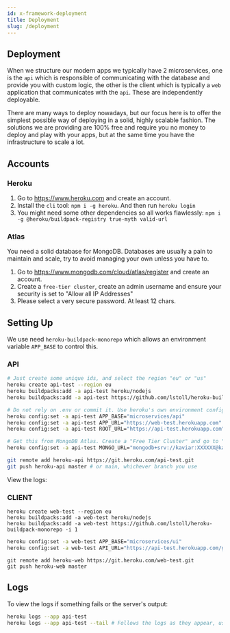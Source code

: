 ```yaml
---
id: x-framework-deployment
title: Deployment
slug: /deployment
---
```


## Deployment

When we structure our modern apps we typically have 2 microservices, one is the `api` which is responsible of communicating with the database and provide you with custom logic, the other is the client which is typically a `web` application that communicates with the `api`. These are independently deployable.

There are many ways to deploy nowadays, but our focus here is to offer the simplest possible way of deploying in a solid, highly scalable fashion. The solutions we are providing are 100% free and require you no money to deploy and play with your apps, but at the same time you have the infrastructure to scale a lot.

## Accounts

### Heroku

1. Go to https://www.heroku.com and create an account.
2. Install the `cli` tool: `npm i -g heroku`. And then run `heroku login`
3. You might need some other dependencies so all works flawlessly: `npm i -g @heroku/buildpack-registry true-myth valid-url`

### Atlas

You need a solid database for MongoDB. Databases are usually a pain to maintain and scale, try to avoid managing your own unless you have to.

1. Go to https://www.mongodb.com/cloud/atlas/register and create an account.
2. Create a `free-tier cluster`, create an admin username and ensure your security is set to "Allow all IP Addresses"
3. Please select a very secure password. At least 12 chars.

## Setting Up

We use need `heroku-buildpack-monorepo` which allows an environment variable `APP_BASE` to control this.

### API

```bash
# Just create some unique ids, and select the region "eu" or "us"
heroku create api-test --region eu
heroku buildpacks:add -a api-test heroku/nodejs
heroku buildpacks:add -a api-test https://github.com/lstoll/heroku-buildpack-monorepo -i 1

# Do not rely on .env or commit it. Use heroku's own environment config variables
heroku config:set -a api-test APP_BASE="microservices/api"
heroku config:set -a api-test APP_URL="https://web-test.herokuapp.com"
heroku config:set -a api-test ROOT_URL="https://api-test.herokuapp.com"

# Get this from MongoDB Atlas. Create a "Free Tier Cluster" and go to "Connect" and specify in security: Allow all IPs. The URL looks like:
heroku config:set -a api-test MONGO_URL="mongodb+srv://kaviar:XXXXXX@kaviar-test.3ixcw.mongodb.net/x-boilerplate?retryWrites=true&w=majority"
```

```bash
git remote add heroku-api https://git.heroku.com/api-test.git
git push heroku-api master # or main, whichever branch you use
```

View the logs:

### CLIENT

```
heroku create web-test --region eu
heroku buildpacks:add -a web-test heroku/nodejs
heroku buildpacks:add -a web-test https://github.com/lstoll/heroku-buildpack-monorepo -i 1
```

```bash
heroku config:set -a web-test APP_BASE="microservices/ui"
heroku config:set -a web-test API_URL="https://api-test.herokuapp.com/graphql"
```

```
git remote add heroku-web https://git.heroku.com/web-test.git
git push heroku-web master
```

## Logs

To view the logs if something fails or the server's output:

```bash
heroku logs --app api-test
heroku logs --app api-test --tail # Follows the logs as they appear, useful when debugging server-side logging
```

